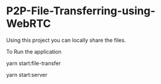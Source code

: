 # P2P-File-Transferring-using-WebRTC
Using this project you can locally share the files.

 To Run the application

 yarn start:file-transfer
 
 yarn start:server
